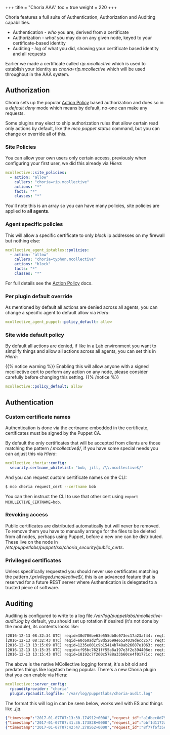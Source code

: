 +++
title = "Choria AAA"
toc = true
weight = 220
+++

Choria features a full suite of Authentication, Authorization and Auditing capabilities.

  * Authentication - _who_ you are, derived from a certificate
  * Authorization - _what_ you may do on any given node, keyed to your certificate-based identity
  * Auditing - _log_ of what you did, showing your certificate based identity and all requests

Earlier we made a certificate called _rip.mcollective_ which is used to establish your identity as _choria=rip.mcollective_ which will be used throughout in the AAA system.

## Authorization

Choria sets up the popular [Action Policy](https://github.com/puppetlabs/mcollective-actionpolicy-auth) based authorization and does so in a _default deny_ mode which means by default, no-one can make any requests.

Some plugins may elect to ship authorization rules that allow certain read only actions by default, like the _mco puppet status_ command, but you can change or override all of this.

### Site Policies

You can allow your own users only certain access, previously when configuring your first user, we did this already via _Hiera_:

```yaml
mcollective::site_policies:
  - action: "allow"
    callers: "choria=rip.mcollective"
    actions: "*"
    facts: "*"
    classes: "*"
```

You'll note this is an array so you can have many policies, site policies are applied to **all agents**.

### Agent specific policies

This will allow a specific certificate to only _block_ ip addresses on my firewall but nothing else:

```yaml
mcollective_agent_iptables::policies:
  - action: "allow"
    callers: "choria=typhon.mcollective"
    actions: "block"
    facts: "*"
    classes: "*"
```

For full details see the [Action Policy](https://github.com/puppetlabs/mcollective-actionpolicy-auth) docs.

### Per plugin default override

As mentioned by default all actions are denied across all agents, you can change a specific agent to default allow via _Hiera_:

```yaml
mcollective_agent_puppet::policy_default: allow
```

### Site wide default policy

By default all actions are denied, if like in a Lab environment you want to simplify things and allow all actions across all agents, you can set this in _Hiera_:

{{% notice warning %}}
Enabling this will allow anyone with a signed mcollective cert to perform any action on any node, please consider carefully before changing this setting.
{{% /notice %}}

```yaml
mcollective::policy_default: allow
```

## Authentication
### Custom certificate names

Authentication is done via the certname embedded in the certificate, certificates must be signed by the Puppet CA.

By default the only certificates that will be accepted from clients are those matching the pattern _/\.mcollective$/_, if you have some special needs you can adjust this via _Hiera_:

```yaml
mcollective_choria::config:
  security.certname_whitelist: "bob, jill, /\\.mcollective$/"
```

And you can request custom certificate names on the CLI:

```bash
$ mco choria request_cert --certname bob
```

You can then instruct the CLI to use that other cert using `export MCOLLECTIVE_CERTNAME=bob`.

### Revoking access

Public certificates are distributed automatically but will never be removed.  To remove them you have to manually arrange for the files to be deleted from all nodes, perhaps using Puppet, before a new one can be distributed.  These live on the node in */etc/puppetlabs/puppet/ssl/choria_security/public_certs*.

### Privileged certificates

Unless specifically requested you should never use certificates matching the pattern _/\.privileged\.mcollective$/_, this is an advanced feature that is reserved for a future REST server where Authentication is delegated to a trusted piece of software.

## Auditing

Auditing is configured to write to a log file _/var/log/puppetlabs/mcollective-audit.log_ by default, you should set up rotation if desired (it's not done by the module), its contents looks like:

```bash
[2016-12-13 08:32:34 UTC] reqid=30d706be63e555db8c073ec17a23af44: reqtime=1481617954 caller=choria=rip.mcollective@dev3.example.net agent=rpcutil action=ping data={:process_results=>true}
[2016-12-13 08:32:43 UTC] reqid=e0c60ad2f58d52699e6524039decc257: reqtime=1481617963 caller=choria=rip.mcollective@dev3.example.net agent=puppet action=status data={:process_results=>true}
[2016-12-13 13:15:09 UTC] reqid=1235e001c9b15414b748ab26607e1063: reqtime=1481634909 caller=choria=rip.mcollective@dev3.example.net agent=puppet action=status data={:process_results=>true}
[2016-12-13 13:15:35 UTC] reqid=cf95bc7621ff55a8a197e3f2e394406e: reqtime=1481634935 caller=choria=rip.mcollective@dev3.example.net agent=puppet action=status data={:process_results=>true}
[2016-12-13 13:15:43 UTC] reqid=18192c7f260c5788a33b60ce4f01771c: reqtime=1481634943 caller=choria=rip.mcollective@dev3.example.net agent=puppet action=status data={:process_results=>true}
```

The above is the native MCollective logging format, it's a bit old and predates things like logstash being popular.  There's a new Choria plugin that you can enable via Hiera:

```yaml
mcollective::server_config:
  rpcauditprovider: "choria"
  plugin.rpcaudit.logfile: "/var/log/puppetlabs/choria-audit.log"
```

The format this will log in can be seen below, works well with ES and things like [./jq](https://stedolan.github.io/jq/).

```json
{"timestamp":"2017-01-07T07:13:30.174912+0000","request_id":"a1dbec0d79845644a5761e5969ec8ff2","request_time":1483773209,"caller":"choria=rip.mcollective","sender":"dev4.example.net","agent":"package","action":"status","data":{"package":"puppet-agent","version":null,"process_results":true}}
{"timestamp":"2017-01-07T07:41:36.173828+0000","request_id":"bbf1d1172abe5ea2a5a73ffcb436c5d1","request_time":1483774895,"caller":"choria=rip.mcollective","sender":"dev4.example.net","agent":"puppet","action":"disable","data":{"process_results":true}}
{"timestamp":"2017-01-07T07:42:47.278562+0000","request_id":"8f77f6f35e2358b0b697ad9b69f7f528","request_time":1483774967,"caller":"choria=rip.mcollective","sender":"dev4.example.net","agent":"puppet","action":"status","data":{"process_results":true}}
```
